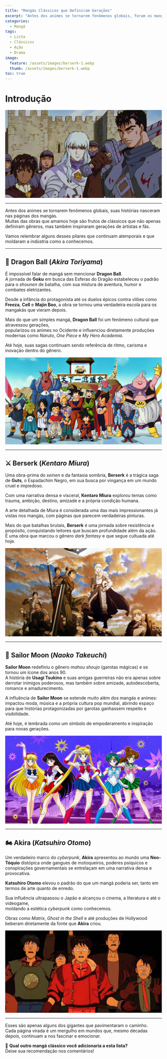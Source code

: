 ```yaml
---
title: "Mangás Clássicos que Definiram Gerações"
excerpt: "Antes dos animes se tornarem fenômenos globais, foram os mangás que plantaram as sementes. Nesta lista, relembramos obras que moldaram a indústria e inspiraram gerações."
categories:
  - Mangá
tags:
  - Lista
  - Clássicos
  - Ação
  - Drama
image:
  feature: /assets/images/berserk-1.webp
  thumb: /assets/images/berserk-1.webp
toc: true
---
```


# Introdução

![Painel do mangá Berserk](/assets/images/berserk-1.webp)

---

Antes dos animes se tornarem fenômenos globais, suas histórias nasceram nas páginas dos mangás.  
Muitas das obras que amamos hoje são frutos de clássicos que não apenas definiram gêneros, mas também inspiraram gerações de artistas e fãs.  

Vamos relembrar alguns desses pilares que continuam atemporais e que moldaram a indústria como a conhecemos.

---

## 🐲 Dragon Ball (*Akira Toriyama*)

É impossível falar de mangá sem mencionar **Dragon Ball**.  
A jornada de **Goku** em busca das Esferas do Dragão estabeleceu o padrão para o *shounen* de batalha, com sua mistura de aventura, humor e combates eletrizantes.  

Desde a infância do protagonista até os duelos épicos contra vilões como **Freeza**, **Cell** e **Majin Boo**, a obra se tornou uma verdadeira escola para os mangakás que vieram depois.

Mais do que um simples mangá, **Dragon Ball** foi um fenômeno cultural que atravessou gerações,  
popularizou os animes no Ocidente e influenciou diretamente produções modernas como *Naruto*, *One Piece* e *My Hero Academia*.  

Até hoje, suas sagas continuam sendo referência de ritmo, carisma e inovação dentro do gênero.

![Imagem de Dragon Ball](/assets/images/dragon-ball.webp)

---

## ⚔️ Berserk (*Kentaro Miura*)

Uma obra-prima do *seinen* e da fantasia sombria, **Berserk** é a trágica saga de **Guts**, o Espadachim Negro, em sua busca por vingança em um mundo cruel e impiedoso.  

Com uma narrativa densa e visceral, **Kentaro Miura** explorou temas como trauma, ambição, destino, amizade e a própria condição humana.

A arte detalhada de Miura é considerada uma das mais impressionantes já vistas nos mangás, com páginas que parecem verdadeiras pinturas.  

Mais do que batalhas brutais, **Berserk** é uma jornada sobre resistência e propósito, conquistando leitores que buscam profundidade além da ação.  
É uma obra que marcou o gênero *dark fantasy* e que segue cultuada até hoje.

![Guts, o Espadachim Negro, no mangá Berserk](/assets/images/berserk-2.webp)

---

## 🌙 Sailor Moon (*Naoko Takeuchi*)

**Sailor Moon** redefiniu o gênero *mahou shoujo* (garotas mágicas) e se tornou um ícone dos anos 90.  
A história de **Usagi Tsukino** e suas amigas guerreiras não era apenas sobre derrotar inimigos poderosos, mas também sobre amizade, autodescoberta, romance e amadurecimento.

A influência de **Sailor Moon** se estende muito além dos mangás e animes:  
impactou moda, música e a própria cultura pop mundial, abrindo espaço para que histórias protagonizadas por garotas ganhassem respeito e visibilidade.  

Até hoje, é lembrada como um símbolo de empoderamento e inspiração para novas gerações.

![As Guerreiras Sailors no mangá Sailor Moon](/assets/images/sailor-moon.webp)

---

## 🏍️ Akira (*Katsuhiro Otomo*)

Um verdadeiro marco do *cyberpunk*, **Akira** apresentou ao mundo uma **Neo-Tóquio** distópica onde gangues de motoqueiros, poderes psíquicos e conspirações governamentais se entrelaçam em uma narrativa densa e provocativa.  

**Katsuhiro Otomo** elevou o padrão do que um mangá poderia ser, tanto em termos de arte quanto de enredo.

Sua influência ultrapassou o Japão e alcançou o cinema, a literatura e até o videogame,  
moldando a estética *cyberpunk* como conhecemos.  

Obras como *Matrix*, *Ghost in the Shell* e até produções de Hollywood beberam diretamente da fonte que **Akira** criou.

![Cena icônica do mangá Akira](/assets/images/akira.webp)

---

Esses são apenas alguns dos gigantes que pavimentaram o caminho.  
Cada página virada é um mergulho em mundos que, mesmo décadas depois, continuam a nos fascinar e emocionar.

📖 **Qual outro mangá clássico você adicionaria a esta lista?**  
Deixe sua recomendação nos comentários!

